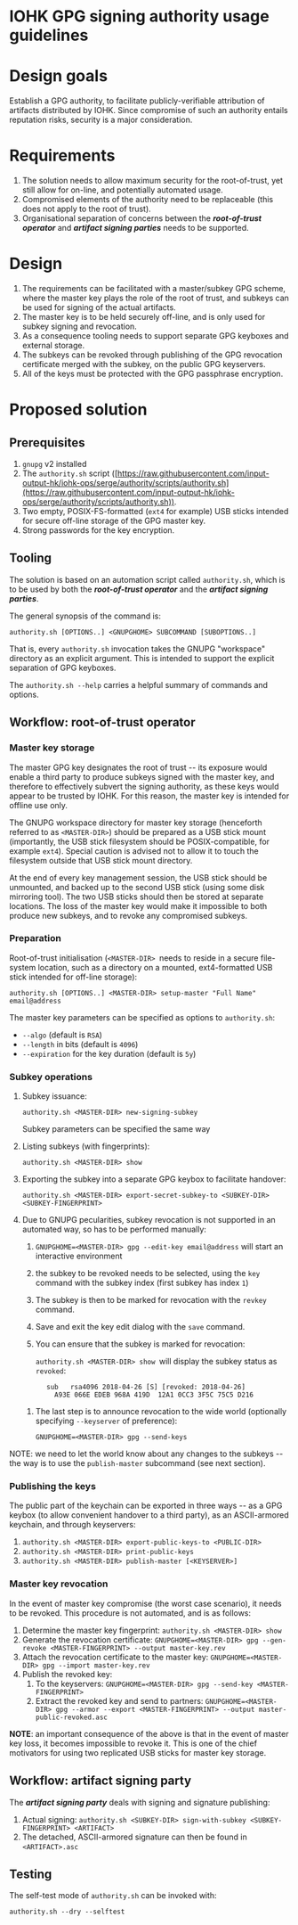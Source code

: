 # IOHK GPG signing authority usage guidelines

# Design goals

Establish a GPG authority, to facilitate publicly-verifiable attribution of
artifacts distributed by IOHK. Since compromise of such an authority entails
reputation risks, security is a major consideration.

# Requirements

1.  The solution needs to allow maximum security for the root-of-trust, yet still
    allow for on-line, and potentially automated usage.
1.  Compromised elements of the authority need to be replaceable (this does not
    apply to the root of trust).
1.  Organisational separation of concerns between the **_root-of-trust operator_**
    and **_artifact signing parties_** needs to be supported.

# Design

1.  The requirements can be facilitated with a master/subkey GPG scheme, where the
    master key plays the role of the root of trust, and subkeys can be used for
    signing of the actual artifacts.
1.  The master key is to be held securely off-line, and is only used for subkey
    signing and revocation.
1.  As a consequence tooling needs to support separate GPG keyboxes and external
    storage.
1.  The subkeys can be revoked through publishing of the GPG revocation
    certificate merged with the subkey, on the public GPG keyservers.
1.  All of the keys must be protected with the GPG passphrase encryption.

# Proposed solution

## Prerequisites

1.  `gnupg` v2 installed
1.  The `authority.sh` script ([https://raw.githubusercontent.com/input-output-hk/iohk-ops/serge/authority/scripts/authority.sh](https://raw.githubusercontent.com/input-output-hk/iohk-ops/serge/authority/scripts/authority.sh)).
1.  Two empty, POSIX-FS-formatted (`ext4` for example) USB sticks intended for
    secure off-line storage of the GPG master key.
1.  Strong passwords for the key encryption.

## Tooling

The solution is based on an automation script called `authority.sh`, which is to
be used by both the **_root-of-trust operator_** and the **_artifact signing
parties_**.

The general synopsis of the command is:

    authority.sh [OPTIONS..] <GNUPGHOME> SUBCOMMAND [SUBOPTIONS..]

That is, every `authority.sh` invocation takes the GNUPG "workspace" directory as
an explicit argument.  This is intended to support the explicit separation of GPG
keyboxes.

The `authority.sh --help` carries a helpful summary of commands and options.

## Workflow: root-of-trust operator

### Master key storage

The master GPG key designates the root of trust -- its exposure would enable a
third party to produce subkeys signed with the master key, and therefore to
effectively subvert the signing authority, as these keys would appear to be
trusted by IOHK.  For this reason, the master key is intended for offline use
only.

The GNUPG workspace directory for master key storage (henceforth referred to as
`<MASTER-DIR>`) should be prepared as a USB stick mount (importantly, the USB
stick filesystem should be POSIX-compatible, for example `ext4`). Special caution
is advised not to allow it to touch the filesystem outside that USB stick mount
directory.

At the end of every key management session, the USB stick should be unmounted, and
backed up to the second USB stick (using some disk mirroring tool). The two USB
sticks should then be stored at separate locations.  The loss of the master key
would make it impossible to both produce new subkeys, and to revoke any
compromised subkeys.

### Preparation

Root-of-trust initialisation (`<MASTER-DIR> `needs to reside in a secure
file-system location, such as a directory on a mounted, ext4-formatted USB stick
intended for off-line storage):

    authority.sh [OPTIONS..] <MASTER-DIR> setup-master "Full Name" email@address

The master key parameters can be specified as options to `authority.sh`:

- `--algo` (default is `RSA`)
- `--length` in bits (default is `4096`)
- `--expiration` for the key duration (default is `5y`)

### Subkey operations

1.  Subkey issuance:

	`authority.sh <MASTER-DIR> new-signing-subkey`

    Subkey parameters can be specified the same way

1.  Listing subkeys (with fingerprints):

	`authority.sh <MASTER-DIR> show`

1.  Exporting the subkey into a separate GPG keybox to facilitate handover:

	`authority.sh <MASTER-DIR> export-secret-subkey-to <SUBKEY-DIR> <SUBKEY-FINGERPRINT>`

1.  Due to GNUPG pecularities, subkey revocation is not supported in an automated
    way, so has to be performed manually:
    1.  `GNUPGHOME=<MASTER-DIR> gpg --edit-key email@address` will start an
        interactive environment
    1.  the subkey to be revoked needs to be selected, using the `key` command
        with the subkey index (first subkey has index `1`)
    1.  The subkey is then to be marked for revocation with the `revkey` command.
    1.  Save and exit the key edit dialog with the `save` command.
    1.  You can ensure that the subkey is marked for revocation:

    	`authority.sh <MASTER-DIR> show `will display the subkey status as `revoked`:

    ```
          sub   rsa4096 2018-04-26 [S] [revoked: 2018-04-26]
            A93E 066E EDEB 968A 419D  12A1 0CC3 3F5C 75C5 D216
    ```

    1.  The last step is to announce revocation to the wide world (optionally
        specifying `--keyserver` of preference):

         `GNUPGHOME=<MASTER-DIR> gpg --send-keys`

NOTE: we need to let the world know about any changes to the subkeys -- the way is
to use the `publish-master` subcommand (see next section).

### Publishing the keys

The public part of the keychain can be exported in three ways -- as a GPG keybox (to
allow convenient handover to a third party), as an ASCII-armored keychain, and through keyservers:

1.  `authority.sh <MASTER-DIR> export-public-keys-to <PUBLIC-DIR> `
1.  `authority.sh <MASTER-DIR> print-public-keys`
1.  `authority.sh <MASTER-DIR> publish-master [<KEYSERVER>]`

### Master key revocation

In the event of master key compromise (the worst case scenario), it needs to be
revoked.  This procedure is not automated, and is as follows:

1. Determine the master key fingerprint: `authority.sh <MASTER-DIR> show`
1. Generate the revocation certificate: `GNUPGHOME=<MASTER-DIR> gpg --gen-revoke <MASTER-FINGERPRINT> --output master-key.rev`
1. Attach the revocation certificate to the master key: `GNUPGHOME=<MASTER-DIR> gpg --import master-key.rev`
1. Publish the revoked key:
    1. To the keyservers: `GNUPGHOME=<MASTER-DIR> gpg --send-key <MASTER-FINGERPRINT>`
    1. Extract the revoked key and send to partners: `GNUPGHOME=<MASTER-DIR> gpg --armor --export <MASTER-FINGERPRINT> --output master-public-revoked.asc`

**NOTE**: an important consequence of the above is that in the event of master key
loss, it becomes impossible to revoke it.  This is one of the chief motivators for
using two replicated USB sticks for master key storage.

## Workflow: artifact signing party

The **_artifact signing party_** deals with signing and signature publishing:

1.  Actual signing: `authority.sh <SUBKEY-DIR> sign-with-subkey <SUBKEY-FINGERPRINT> <ARTIFACT>`
1.  The detached, ASCII-armored signature can then be found in `<ARTIFACT>.asc`

## Testing

The self-test mode of `authority.sh` can be invoked with:

    authority.sh --dry --selftest
